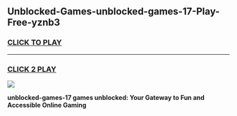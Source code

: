 
## Unblocked-Games-unblocked-games-17-Play-Free-yznb3
<h3>
<a href="https://premium76.site?title=unblocked-games-17&ref=18A1">CLICK TO PLAY</a></h3>
<hr>

<h3>
<a href="https://premium76.site?title=unblocked-games-17&ref=18A1">CLICK 2 PLAY</a>
  
</h3>

<a href="https://premium76.site?title=unblocked-games-17&ref=18A1"><img src="https://clearcache.store/games.png"></a>


**unblocked-games-17 games unblocked: Your Gateway to Fun and Accessible Online Gaming**
